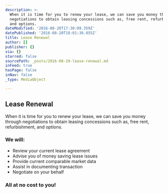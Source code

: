 ```yaml
---
description: >-
  When it is time for you to renew your lease, we can save you money through
  negotiations to obtain leasing concessions such as, free rent, refurbishment,
  and options.
dateModified: '2016-08-20T17:30:09.359Z'
datePublished: '2016-08-20T18:01:36.055Z'
title: Lease Renewal
author: []
publisher: {}
via: {}
starred: false
sourcePath: _posts/2016-08-20-lease-renewal.md
inFeed: true
hasPage: false
inNav: false
_type: MediaObject

---
```

## Lease Renewal

When it is time for you to renew your lease, we can save you money through negotiations to obtain leasing concessions such as, free rent, refurbishment, and options.

### We will:

* Review your current lease agreement
* Advise you of money saving lease issues
* Provide current comparable market data
* Assist in documenting transaction
* Negotiate on your behalf

### All at no cost to you!